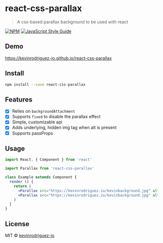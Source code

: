 # react-css-parallax

> A css-based parallax background to be used with react

[![NPM](https://img.shields.io/npm/v/react-css-parallax.svg)](https://www.npmjs.com/package/react-css-parallax) [![JavaScript Style Guide](https://img.shields.io/badge/code_style-standard-brightgreen.svg)](https://standardjs.com)

## Demo
https://kevinrodriguez-io.github.io/react-css-parallax

## Install

```bash
npm install --save react-css-parallax
```
## Features

- [x] Relies on `backgroundAttachment`
- [x] Supports `fixed` to disable the parallax effect
- [x] Simple, customizable api
- [x] Adds underlying, hidden img tag when alt is present
- [x] Supports passProps

## Usage

```jsx
import React, { Component } from 'react'

import Parallax from 'react-css-parallax'

class Example extends Component {
  render () {
    return (
      <Parallax src="https://kevinrodriguez.io/kevinbackground.jpg" alt="A nice keyboard" height="100vh" />
      <Parallax src="https://kevinrodriguez.io/kevinbackground.jpg" alt="A nice keyboard" height="100vh" fixed {/*Disables the parallax effect*/} />
    )
  }
}
```

## License

MIT © [kevinrodriguez-io](https://github.com/kevinrodriguez-io)
